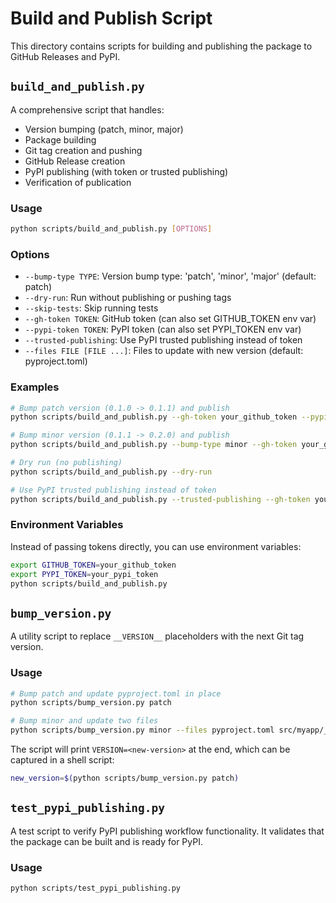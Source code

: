 # Build and Publish Script

This directory contains scripts for building and publishing the package to GitHub Releases and PyPI.

## `build_and_publish.py`

A comprehensive script that handles:
- Version bumping (patch, minor, major)
- Package building
- Git tag creation and pushing
- GitHub Release creation
- PyPI publishing (with token or trusted publishing)
- Verification of publication

### Usage

```bash
python scripts/build_and_publish.py [OPTIONS]
```

### Options

- `--bump-type TYPE`: Version bump type: 'patch', 'minor', 'major' (default: patch)
- `--dry-run`: Run without publishing or pushing tags
- `--skip-tests`: Skip running tests
- `--gh-token TOKEN`: GitHub token (can also set GITHUB_TOKEN env var)
- `--pypi-token TOKEN`: PyPI token (can also set PYPI_TOKEN env var)
- `--trusted-publishing`: Use PyPI trusted publishing instead of token
- `--files FILE [FILE ...]`: Files to update with new version (default: pyproject.toml)

### Examples

```bash
# Bump patch version (0.1.0 -> 0.1.1) and publish
python scripts/build_and_publish.py --gh-token your_github_token --pypi-token your_pypi_token

# Bump minor version (0.1.1 -> 0.2.0) and publish
python scripts/build_and_publish.py --bump-type minor --gh-token your_github_token --pypi-token your_pypi_token

# Dry run (no publishing)
python scripts/build_and_publish.py --dry-run

# Use PyPI trusted publishing instead of token
python scripts/build_and_publish.py --trusted-publishing --gh-token your_github_token
```

### Environment Variables

Instead of passing tokens directly, you can use environment variables:

```bash
export GITHUB_TOKEN=your_github_token
export PYPI_TOKEN=your_pypi_token
python scripts/build_and_publish.py
```

## `bump_version.py`

A utility script to replace `__VERSION__` placeholders with the next Git tag version.

### Usage

```bash
# Bump patch and update pyproject.toml in place
python scripts/bump_version.py patch

# Bump minor and update two files
python scripts/bump_version.py minor --files pyproject.toml src/myapp/__init__.py
```

The script will print `VERSION=<new-version>` at the end, which can be captured in a shell script:

```bash
new_version=$(python scripts/bump_version.py patch)
```

## `test_pypi_publishing.py`

A test script to verify PyPI publishing workflow functionality. It validates that the package can be built and is ready for PyPI.

### Usage

```bash
python scripts/test_pypi_publishing.py
```
